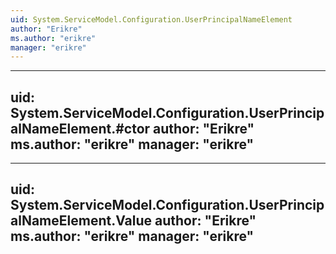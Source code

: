 ```yaml
---
uid: System.ServiceModel.Configuration.UserPrincipalNameElement
author: "Erikre"
ms.author: "erikre"
manager: "erikre"
---
```


---
uid: System.ServiceModel.Configuration.UserPrincipalNameElement.#ctor
author: "Erikre"
ms.author: "erikre"
manager: "erikre"
---

---
uid: System.ServiceModel.Configuration.UserPrincipalNameElement.Value
author: "Erikre"
ms.author: "erikre"
manager: "erikre"
---
